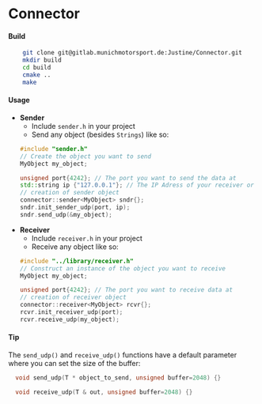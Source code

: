 
Connector
=========


#### Build  
```bash
    git clone git@gitlab.munichmotorsport.de:Justine/Connector.git 
    mkdir build  
    cd build  
    cmake ..  
    make  
```  

#### Usage  
* **Sender**  
  * Include `sender.h` in your project  
  * Send any object (besides `Strings`) like so:  
  ```c++
  #include "sender.h"  
  // Create the object you want to send
  MyObject my_object;

  unsigned port{4242}; // The port you want to send the data at
  std::string ip {"127.0.0.1"}; // The IP Adress of your receiver or 127.0.0.1 for localhost
  // creation of sender object
  connector::sender<MyObject> sndr{};
  sndr.init_sender_udp(port, ip);
  sndr.send_udp(&my_object);
  ```
* **Receiver**  
  * Include `receiver.h` in your project  
  * Receive any object like so:  
  ```c++
  #include "../library/receiver.h"
  // Construct an instance of the object you want to receive
  MyObject my_object;

  unsigned port{4242}; // The port you want to receive data at
  // creation of receiver object
  connector::receiver<MyObject> rcvr{};
  rcvr.init_receiver_udp(port);
  rcvr.receive_udp(my_object);
  ```
#### Tip  
The `send_udp()` and `receive_udp()` functions have a default parameter where you can set the size of the buffer:
```c++
  void send_udp(T * object_to_send, unsigned buffer=2048) {}

  void receive_udp(T & out, unsigned buffer=2048) {}
```

